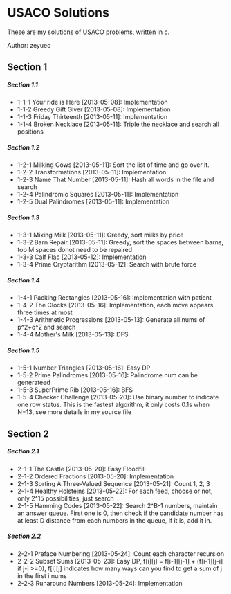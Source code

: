 # USACO Solutions

These are my solutions of [USACO](http://train.usaco.org) problems, written in c.

Author: zeyuec

## Section 1

##### Section 1.1 
* 1-1-1 Your ride is Here [2013-05-08]: Implementation
* 1-1-2 Greedy Gift Giver [2013-05-08]: Implementation
* 1-1-3 Friday Thirteenth [2013-05-11]: Implementation
* 1-1-4 Broken Necklace [2013-05-11]: Triple the necklace and search all positions

##### Section 1.2
* 1-2-1 Milking Cows [2013-05-11]: Sort the list of time and go over it.
* 1-2-2 Transformations [2013-05-11]: Implementation
* 1-2-3 Name That Number [2013-05-11]: Hash all words in the file and search
* 1-2-4 Palindromic Squares [2013-05-11]: Implementation
* 1-2-5 Dual Palindromes [2013-05-11]: Implementation

##### Section 1.3
* 1-3-1 Mixing Milk [2013-05-11]: Greedy, sort milks by price
* 1-3-2 Barn Repair [2013-05-11]: Greedy, sort the spaces between barns, top M spaces donot need to be repaired
* 1-3-3 Calf Flac [2013-05-12]: Implementation
* 1-3-4 Prime Cryptarithm [2013-05-12]: Search with brute force

##### Section 1.4
* 1-4-1 Packing Rectangles [2013-05-16]: Implementation with patient
* 1-4-2 The Clocks [2013-05-16]: Implementation, each move appears three times at most
* 1-4-3 Arithmetic Progressions [2013-05-13]: Generate all nums of p^2+q^2 and search
* 1-4-4 Mother's Milk [2013-05-13]: DFS

##### Section 1.5
* 1-5-1 Number Triangles [2013-05-16]: Easy DP
* 1-5-2 Prime Palindromes [2013-05-16]: Palindrome num can be generateed
* 1-5-3 SuperPrime Rib [2013-05-16]: BFS
* 1-5-4 Checker Challenge [2013-05-20]: Use binary number to indicate one row status. This is the fastest algorithm, it only costs 0.1s when N=13, see more details in my source file

## Section 2

##### Section 2.1
* 2-1-1 The Castle [2013-05-20]: Easy Floodfill
* 2-1-2 Ordered Fractions [2013-05-20]: Implementation
* 2-1-3 Sorting A Three-Valued Sequence [2013-05-21]: Count 1, 2, 3
* 2-1-4 Healthy Holsteins [2013-05-22]: For each feed, choose or not,  only 2^15 possibilities, just search
* 2-1-5 Hamming Codes [2013-05-22]: Search 2^B-1 numbers, maintain an answer queue. First one is 0, then check if the candidate number has at least D distance from each numbers in the queue, if it is, add it in.

##### Section 2.2
* 2-2-1 Preface Numbering [2013-05-24]: Count each character recursion
* 2-2-2 Subset Sums [2013-05-23]: Easy DP, f[i][j] = f[i-1][j-1] + (f[i-1][j-i] if j-i >=0), f[i][j] indicates how many ways can you find to get a sum of j in the first i nums
* 2-2-3 Runaround Numbers [2013-05-24]: Implementation


